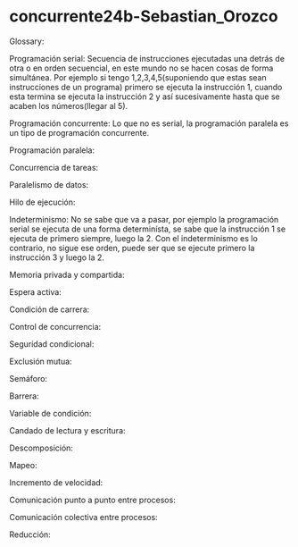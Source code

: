 # concurrente24b-Sebastian_Orozco

Glossary: 

Programación serial: Secuencia de instrucciones ejecutadas una detrás de otra o en orden secuencial, en este mundo no se hacen cosas de forma simultánea. Por ejemplo si tengo 1,2,3,4,5(suponiendo que estas sean instrucciones de un programa) primero se ejecuta la instrucción 1, cuando esta termina se ejecuta la instrucción 2 y así sucesivamente hasta que se acaben los números(llegar al 5).

Programación concurrente: Lo que no es serial, la programación paralela es un tipo de programación concurrente.

Programación paralela:

Concurrencia de tareas:

Paralelismo de datos:

Hilo de ejecución:

Indeterminismo: No se sabe que va a pasar, por ejemplo la programación serial se ejecuta de una forma determinísta, se sabe que la instrucción 1 se ejecuta de primero siempre, luego la 2. Con el indeterminismo es lo contrario, no sigue ese orden, puede ser que se ejecute primero la instrucción 3 y luego la 2.

Memoria privada y compartida:

Espera activa:

Condición de carrera:

Control de concurrencia:

Seguridad condicional:

Exclusión mutua:

Semáforo:

Barrera:

Variable de condición:

Candado de lectura y escritura:

Descomposición:

Mapeo:

Incremento de velocidad:

Comunicación punto a punto entre procesos:

Comunicación colectiva entre procesos:

Reducción:
